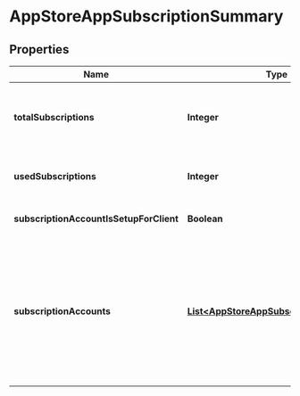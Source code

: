 
# AppStoreAppSubscriptionSummary

## Properties
Name | Type | Description | Notes
------------ | ------------- | ------------- | -------------
**totalSubscriptions** | **Integer** | Total subscriptions (per the AppId subscription setup) |  [optional]
**usedSubscriptions** | **Integer** | Number of subscriptions configured and enabled |  [optional]
**subscriptionAccountIsSetupForClient** | **Boolean** | Is client setup for subscriptions |  [optional]
**subscriptionAccounts** | [**List&lt;AppStoreAppSubscriptionAccount&gt;**](AppStoreAppSubscriptionAccount.md) | Available accounts for subscriptions (only if requesting user has enough permissions to see the list, otherwise empty list or null) |  [optional]




